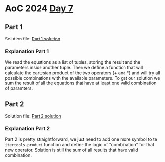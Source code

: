 # AoC 2024 [Day 7](https://adventofcode.com/2024/day/7)

## Part 1

Solution file: [Part 1 solution](day7_p1.py)

### Explanation Part 1

We read the equations as a list of tuples, storing the result and the parameters inside another tuple.
Then we define a function that will calculate the cartesian product of the two operators (+ and *) and will try all possible combinations with the available parameters.
To get our solution we sum the result of all the equations that have at least one valid combination of paramters.

## Part 2

Solution file: [Part 2 solution](day7_p2.py)

### Explanation Part 2

Part 2 is pretty straightforward, we just need to add one more symbol to te `itertools.product` function and define the logic of "combination" for that new operator.
Solution is still the sum of all results that have valid combination.
